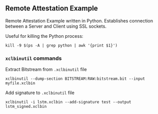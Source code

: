 ## Remote Attestation Example

Remote Attestation Example written in Python. Establishes connection between a Server and Client using SSL sockets.

Useful for killing the Python process:

```
kill -9 $(ps -A | grep python | awk '{print $1}')
```

### ```xclbinutil``` commands

Extract Bitstream from ```.xclbinutil``` file

```
xclbinutil --dump-section BITSTREAM:RAW:bitstream.bit --input myfile.xclbin
```

Add signature to ```.xclbinutil``` file

```
xclbinutil -i lstm.xclbin --add-signature test --output lstm_signed.xclbin
```